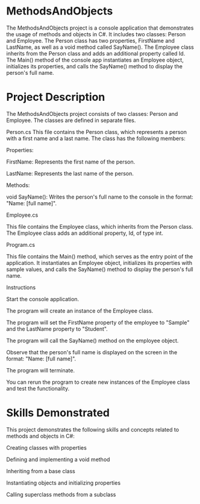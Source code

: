 # MethodsAndObjects

The MethodsAndObjects project is a console application that demonstrates the usage of methods and objects in C#. It includes two classes: Person and Employee. The Person class has two properties, FirstName and LastName, as well as a void method called SayName(). The Employee class inherits from the Person class and adds an additional property called Id. The Main() method of the console app instantiates an Employee object, initializes its properties, and calls the SayName() method to display the person's full name.

# Project Description
The MethodsAndObjects project consists of two classes: Person and Employee. The classes are defined in separate files.

Person.cs
This file contains the Person class, which represents a person with a first name and a last name. The class has the following members:

Properties:

FirstName: Represents the first name of the person.

LastName: Represents the last name of the person.

Methods:

void SayName(): Writes the person's full name to the console in the format: "Name: [full name]".

Employee.cs

This file contains the Employee class, which inherits from the Person class. The Employee class adds an additional property, Id, of type int.

Program.cs

This file contains the Main() method, which serves as the entry point of the application. It instantiates an Employee object, initializes its properties with sample values, and calls the SayName() method to display the person's full name.

Instructions

Start the console application.

The program will create an instance of the Employee class.

The program will set the FirstName property of the employee to "Sample" and the LastName property to "Student".

The program will call the SayName() method on the employee object.

Observe that the person's full name is displayed on the screen in the format: "Name: [full name]".

The program will terminate.

You can rerun the program to create new instances of the Employee class and test the functionality.

# Skills Demonstrated
This project demonstrates the following skills and concepts related to methods and objects in C#:

Creating classes with properties

Defining and implementing a void method

Inheriting from a base class

Instantiating objects and initializing properties

Calling superclass methods from a subclass

